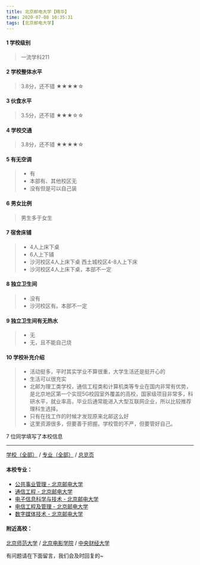 ```yaml
---
title: 北京邮电大学【精华】
time: 2020-07-08 10:35:31
tags: [北京邮电大学]
---
```

#### 1 学校级别
> 一流学科211


#### 2 学校整体水平
> 3.8分，还不错
★★★★☆

#### 3 伙食水平
>  3.5分，还不错
★★★☆☆


#### 4 学校交通
> 3.8分，还不错
★★★★☆


#### 5 有无空调
> - 有
> - 本部有、其他校区无
> - 没有但是可以自己装

#### 6 男女比例
> 男生多于女生


#### 7 宿舍床铺
> - 4人上床下桌
> - 6人上下铺
> - 沙河校区4人上床下桌 西土城校区4-8人上下床
> - 沙河校区4人上床下桌，本部不一定
 

#### 8 独立卫生间
> - 没有
> - 沙河校区有。本部不一定

#### 9 独立卫生间有无热水
> - 无
> - 无，且不能自己烧

#### 10 学校补充介绍
> - 活动挺多，平时其实学业不算很重，大学生活还是挺开心的
  
> - 生活可以很充实
  
> - 北邮为理工类学校，通信工程类和计算机类等专业在国内非常有优势，是北京地区第一个实现5G校园室外覆盖的高校，国家级项目非常多，科研水平，就业率高，毕业后通常能进入大型互联网企业，所以比较推荐理科生选择。
> - 只有在找工作的时候才发现原来北邮这么好
> - 这里资源很多，但要善于把握。学校管的不严，但要管好自己。


7 位同学填写了本校信息
***
[学校（全部）](https://univgo.github.io/2020/07/09/学校汇总页) / [专业（全部）](https://univgo.github.io/2020/07/09/专业汇总页) / [总览页](https://univgo.github.io/2020/07/09/总览)
#### 本校专业：
- [公共事业管理 - 北京邮电大学](https://univgo.github.io/2020/07/08/公共事业管理%20-%20北京邮电大学)
- [通信工程 - 北京邮电大学](https://univgo.github.io/2020/07/08/通信工程%20-%20北京邮电大学)
- [电子信息科学与技术 - 北京邮电大学](https://univgo.github.io/2020/07/08/电子信息科学与技术%20-%20北京邮电大学)
- [电信工程及管理 - 北京邮电大学](https://univgo.github.io/2020/07/08/电信工程及管理%20-%20北京邮电大学)
- [数字媒体技术 - 北京邮电大学](https://univgo.github.io/2020/07/08/数字媒体技术%20-%20北京邮电大学)

#### 附近高校：
[北京师范大学](https://univgo.github.io/2020/07/08/北京师范大学) / [北京电影学院](https://univgo.github.io/2020/07/08/北京电影学院) / [中央财经大学](https://univgo.github.io/2020/07/08/中央财经大学)


有问题请在下面留言，我们会及时回复的~
